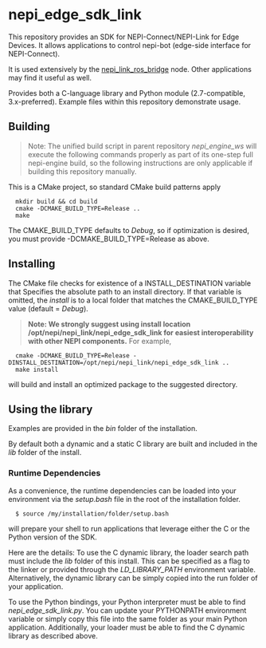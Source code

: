 <!--
Copyright (c) 2024 Numurus, LLC <https://www.numurus.com>.

This file is part of nepi-engine
(see https://github.com/nepi-engine).

License: 3-clause BSD, see https://opensource.org/licenses/BSD-3-Clause
-->
# nepi_edge_sdk_link

This repository provides an SDK for NEPI-Connect/NEPI-Link for Edge Devices. It allows applications to control nepi-bot (edge-side interface for NEPI-Connect).

It is used extensively by the [nepi_link_ros_bridge](https://bitbucket.org/numurus/nepi_link_ros_bridge/src/master/) node. Other applications may find it useful as well.

Provides both a C-language library and Python module (2.7-compatible, 3.x-preferred).
Example files within this repository demonstrate usage.

## Building
> Note: The unified build script in parent repository _nepi_engine_ws_ will execute the following commands properly as part of its one-step full nepi-engine build, so the following instructions are only applicable if building this repository manually.

This is a CMake project, so standard CMake build patterns apply

      mkdir build && cd build
      cmake -DCMAKE_BUILD_TYPE=Release ..
      make

The CMAKE_BUILD_TYPE defaults to _Debug_, so if optimization is desired, you must
provide -DCMAKE_BUILD_TYPE=Release as above.

## Installing
The CMake file checks for existence of a INSTALL_DESTINATION variable that Specifies
the absolute path to an install directory. If that variable is omitted, the _install_
is to a local folder that matches the CMAKE_BUILD_TYPE value (default = _Debug_). 

> **Note: We strongly suggest using install location /opt/nepi/nepi_link/nepi_edge_sdk_link for easiest interoperability with other NEPI components.**
For example,

      cmake -DCMAKE_BUILD_TYPE=Release -DINSTALL_DESTINATION=/opt/nepi/nepi_link/nepi_edge_sdk_link ..
      make install

will build and install an optimized package to the suggested directory.

## Using the library
Examples are provided in the _bin_ folder of the installation.

By default both a dynamic and a static C library are built and included in the
_lib_ folder of the install.

### Runtime Dependencies
As a convenience, the runtime dependencies can be loaded into your environment
via the _setup.bash_ file in the root of the installation folder.

      $ source /my/installation/folder/setup.bash

will prepare your shell to run applications that leverage either the C or the Python
version of the SDK.

Here are the details:
To use the C dynamic library, the loader search path must include the _lib_ folder of this
install. This can be specified as a flag to the linker or provided through the
_LD_LIBRARY_PATH_ environment variable. Alternatively, the dynamic library can be
simply copied into the run folder of your application.

To use the Python bindings, your Python interpreter must be able to find _nepi_edge_sdk_link.py_.
You can update your PYTHONPATH environment variable or simply copy this file into the
same folder as your main Python application. Additionally, your loader must be able to
find the C dynamic library as described above.
